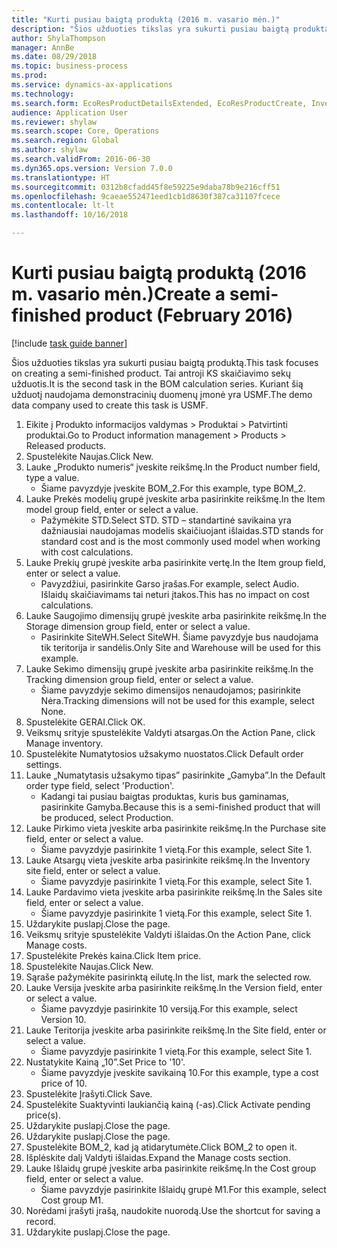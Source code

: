 ```yaml
--- 
title: "Kurti pusiau baigtą produktą (2016 m. vasario mėn.)"
description: "Šios užduoties tikslas yra sukurti pusiau baigtą produktą."
author: ShylaThompson
manager: AnnBe
ms.date: 08/29/2018
ms.topic: business-process
ms.prod: 
ms.service: dynamics-ax-applications
ms.technology: 
ms.search.form: EcoResProductDetailsExtended, EcoResProductCreate, InventItemOrderSetup, InventItemPrice
audience: Application User
ms.reviewer: shylaw
ms.search.scope: Core, Operations
ms.search.region: Global
ms.author: shylaw
ms.search.validFrom: 2016-06-30
ms.dyn365.ops.version: Version 7.0.0
ms.translationtype: HT
ms.sourcegitcommit: 0312b8cfadd45f8e59225e9daba78b9e216cff51
ms.openlocfilehash: 9caeae552471eed1cb1d8630f387ca31107fcece
ms.contentlocale: lt-lt
ms.lasthandoff: 10/16/2018

---
```

# <a name="create-a-semi-finished-product-february-2016"></a><span data-ttu-id="eaa18-103">Kurti pusiau baigtą produktą (2016 m. vasario mėn.)</span><span class="sxs-lookup"><span data-stu-id="eaa18-103">Create a semi-finished product (February 2016)</span></span>

[!include [task guide banner](../../includes/task-guide-banner.md)]

<span data-ttu-id="eaa18-104">Šios užduoties tikslas yra sukurti pusiau baigtą produktą.</span><span class="sxs-lookup"><span data-stu-id="eaa18-104">This task focuses on creating a semi-finished product.</span></span> <span data-ttu-id="eaa18-105">Tai antroji KS skaičiavimo sekų užduotis.</span><span class="sxs-lookup"><span data-stu-id="eaa18-105">It is the second task in the BOM calculation series.</span></span> <span data-ttu-id="eaa18-106">Kuriant šią užduotį naudojama demonstracinių duomenų įmonė yra USMF.</span><span class="sxs-lookup"><span data-stu-id="eaa18-106">The demo data company used to create this task is USMF.</span></span>

1. <span data-ttu-id="eaa18-107">Eikite į Produkto informacijos valdymas > Produktai > Patvirtinti produktai.</span><span class="sxs-lookup"><span data-stu-id="eaa18-107">Go to Product information management > Products > Released products.</span></span>
2. <span data-ttu-id="eaa18-108">Spustelėkite Naujas.</span><span class="sxs-lookup"><span data-stu-id="eaa18-108">Click New.</span></span>
3. <span data-ttu-id="eaa18-109">Lauke „Produkto numeris“ įveskite reikšmę.</span><span class="sxs-lookup"><span data-stu-id="eaa18-109">In the Product number field, type a value.</span></span>
    * <span data-ttu-id="eaa18-110">Šiame pavyzdyje įveskite BOM_2.</span><span class="sxs-lookup"><span data-stu-id="eaa18-110">For this example, type BOM_2.</span></span>  
4. <span data-ttu-id="eaa18-111">Lauke Prekės modelių grupė įveskite arba pasirinkite reikšmę.</span><span class="sxs-lookup"><span data-stu-id="eaa18-111">In the Item model group field, enter or select a value.</span></span>
    * <span data-ttu-id="eaa18-112">Pažymėkite STD.</span><span class="sxs-lookup"><span data-stu-id="eaa18-112">Select STD.</span></span> <span data-ttu-id="eaa18-113">STD – standartinė savikaina yra dažniausiai naudojamas modelis skaičiuojant išlaidas.</span><span class="sxs-lookup"><span data-stu-id="eaa18-113">STD stands for standard cost and is the most commonly used model when working with cost calculations.</span></span>  
5. <span data-ttu-id="eaa18-114">Lauke Prekių grupė įveskite arba pasirinkite vertę.</span><span class="sxs-lookup"><span data-stu-id="eaa18-114">In the Item group field, enter or select a value.</span></span>
    * <span data-ttu-id="eaa18-115">Pavyzdžiui, pasirinkite Garso įrašas.</span><span class="sxs-lookup"><span data-stu-id="eaa18-115">For example, select Audio.</span></span> <span data-ttu-id="eaa18-116">Išlaidų skaičiavimams tai neturi įtakos.</span><span class="sxs-lookup"><span data-stu-id="eaa18-116">This has no impact on cost calculations.</span></span>  
6. <span data-ttu-id="eaa18-117">Lauke Saugojimo dimensijų grupė įveskite arba pasirinkite reikšmę.</span><span class="sxs-lookup"><span data-stu-id="eaa18-117">In the Storage dimension group field, enter or select a value.</span></span>
    * <span data-ttu-id="eaa18-118">Pasirinkite SiteWH.</span><span class="sxs-lookup"><span data-stu-id="eaa18-118">Select SiteWH.</span></span> <span data-ttu-id="eaa18-119">Šiame pavyzdyje bus naudojama tik teritorija ir sandėlis.</span><span class="sxs-lookup"><span data-stu-id="eaa18-119">Only Site and Warehouse will be used for this example.</span></span>  
7. <span data-ttu-id="eaa18-120">Lauke Sekimo dimensijų grupė įveskite arba pasirinkite reikšmę.</span><span class="sxs-lookup"><span data-stu-id="eaa18-120">In the Tracking dimension group field, enter or select a value.</span></span>
    * <span data-ttu-id="eaa18-121">Šiame pavyzdyje sekimo dimensijos nenaudojamos; pasirinkite Nėra.</span><span class="sxs-lookup"><span data-stu-id="eaa18-121">Tracking dimensions will not be used for this example, select None.</span></span>  
8. <span data-ttu-id="eaa18-122">Spustelėkite GERAI.</span><span class="sxs-lookup"><span data-stu-id="eaa18-122">Click OK.</span></span>
9. <span data-ttu-id="eaa18-123">Veiksmų srityje spustelėkite Valdyti atsargas.</span><span class="sxs-lookup"><span data-stu-id="eaa18-123">On the Action Pane, click Manage inventory.</span></span>
10. <span data-ttu-id="eaa18-124">Spustelėkite Numatytosios užsakymo nuostatos.</span><span class="sxs-lookup"><span data-stu-id="eaa18-124">Click Default order settings.</span></span>
11. <span data-ttu-id="eaa18-125">Lauke „Numatytasis užsakymo tipas” pasirinkite „Gamyba”.</span><span class="sxs-lookup"><span data-stu-id="eaa18-125">In the Default order type field, select 'Production'.</span></span>
    * <span data-ttu-id="eaa18-126">Kadangi tai pusiau baigtas produktas, kuris bus gaminamas, pasirinkite Gamyba.</span><span class="sxs-lookup"><span data-stu-id="eaa18-126">Because this is a semi-finished product that will be produced, select Production.</span></span>  
12. <span data-ttu-id="eaa18-127">Lauke Pirkimo vieta įveskite arba pasirinkite reikšmę.</span><span class="sxs-lookup"><span data-stu-id="eaa18-127">In the Purchase site field, enter or select a value.</span></span>
    * <span data-ttu-id="eaa18-128">Šiame pavyzdyje pasirinkite 1 vietą.</span><span class="sxs-lookup"><span data-stu-id="eaa18-128">For this example, select Site 1.</span></span>  
13. <span data-ttu-id="eaa18-129">Lauke Atsargų vieta įveskite arba pasirinkite reikšmę.</span><span class="sxs-lookup"><span data-stu-id="eaa18-129">In the Inventory site field, enter or select a value.</span></span>
    * <span data-ttu-id="eaa18-130">Šiame pavyzdyje pasirinkite 1 vietą.</span><span class="sxs-lookup"><span data-stu-id="eaa18-130">For this example, select Site 1.</span></span>  
14. <span data-ttu-id="eaa18-131">Lauke Pardavimo vieta įveskite arba pasirinkite reikšmę.</span><span class="sxs-lookup"><span data-stu-id="eaa18-131">In the Sales site field, enter or select a value.</span></span>
    * <span data-ttu-id="eaa18-132">Šiame pavyzdyje pasirinkite 1 vietą.</span><span class="sxs-lookup"><span data-stu-id="eaa18-132">For this example, select Site 1.</span></span>  
15. <span data-ttu-id="eaa18-133">Uždarykite puslapį.</span><span class="sxs-lookup"><span data-stu-id="eaa18-133">Close the page.</span></span>
16. <span data-ttu-id="eaa18-134">Veiksmų srityje spustelėkite Valdyti išlaidas.</span><span class="sxs-lookup"><span data-stu-id="eaa18-134">On the Action Pane, click Manage costs.</span></span>
17. <span data-ttu-id="eaa18-135">Spustelėkite Prekės kaina.</span><span class="sxs-lookup"><span data-stu-id="eaa18-135">Click Item price.</span></span>
18. <span data-ttu-id="eaa18-136">Spustelėkite Naujas.</span><span class="sxs-lookup"><span data-stu-id="eaa18-136">Click New.</span></span>
19. <span data-ttu-id="eaa18-137">Sąraše pažymėkite pasirinktą eilutę.</span><span class="sxs-lookup"><span data-stu-id="eaa18-137">In the list, mark the selected row.</span></span>
20. <span data-ttu-id="eaa18-138">Lauke Versija įveskite arba pasirinkite reikšmę.</span><span class="sxs-lookup"><span data-stu-id="eaa18-138">In the Version field, enter or select a value.</span></span>
    * <span data-ttu-id="eaa18-139">Šiame pavyzdyje pasirinkite 10 versiją.</span><span class="sxs-lookup"><span data-stu-id="eaa18-139">For this example, select Version 10.</span></span>  
21. <span data-ttu-id="eaa18-140">Lauke Teritorija įveskite arba pasirinkite reikšmę.</span><span class="sxs-lookup"><span data-stu-id="eaa18-140">In the Site field, enter or select a value.</span></span>
    * <span data-ttu-id="eaa18-141">Šiame pavyzdyje pasirinkite 1 vietą.</span><span class="sxs-lookup"><span data-stu-id="eaa18-141">For this example, select Site 1.</span></span>  
22. <span data-ttu-id="eaa18-142">Nustatykite Kainą „10”.</span><span class="sxs-lookup"><span data-stu-id="eaa18-142">Set Price to '10'.</span></span>
    * <span data-ttu-id="eaa18-143">Šiame pavyzdyje įveskite savikainą 10.</span><span class="sxs-lookup"><span data-stu-id="eaa18-143">For this example, type a cost price of 10.</span></span>  
23. <span data-ttu-id="eaa18-144">Spustelėkite Įrašyti.</span><span class="sxs-lookup"><span data-stu-id="eaa18-144">Click Save.</span></span>
24. <span data-ttu-id="eaa18-145">Spustelėkite Suaktyvinti laukiančią kainą (-as).</span><span class="sxs-lookup"><span data-stu-id="eaa18-145">Click Activate pending price(s).</span></span>
25. <span data-ttu-id="eaa18-146">Uždarykite puslapį.</span><span class="sxs-lookup"><span data-stu-id="eaa18-146">Close the page.</span></span>
26. <span data-ttu-id="eaa18-147">Uždarykite puslapį.</span><span class="sxs-lookup"><span data-stu-id="eaa18-147">Close the page.</span></span>
27. <span data-ttu-id="eaa18-148">Spustelėkite BOM_2, kad ją atidarytumėte.</span><span class="sxs-lookup"><span data-stu-id="eaa18-148">Click BOM_2 to open it.</span></span>
28. <span data-ttu-id="eaa18-149">Išplėskite dalį Valdyti išlaidas.</span><span class="sxs-lookup"><span data-stu-id="eaa18-149">Expand the Manage costs section.</span></span>
29. <span data-ttu-id="eaa18-150">Lauke Išlaidų grupė įveskite arba pasirinkite reikšmę.</span><span class="sxs-lookup"><span data-stu-id="eaa18-150">In the Cost group field, enter or select a value.</span></span>
    * <span data-ttu-id="eaa18-151">Šiame pavyzdyje pasirinkite Išlaidų grupė M1.</span><span class="sxs-lookup"><span data-stu-id="eaa18-151">For this example, select Cost group M1.</span></span>  
30. <span data-ttu-id="eaa18-152">Norėdami įrašyti įrašą, naudokite nuorodą.</span><span class="sxs-lookup"><span data-stu-id="eaa18-152">Use the shortcut for saving a record.</span></span>
31. <span data-ttu-id="eaa18-153">Uždarykite puslapį.</span><span class="sxs-lookup"><span data-stu-id="eaa18-153">Close the page.</span></span>


